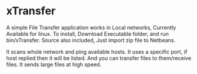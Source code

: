 # xTransfer

A simple File Transfer application works in Local networks, Currently Available for linux.
To install, Download Executable folder, and run bin/xTransfer.
Source also included, Just import zip file to Netbeans.

It scans whole network and ping available hosts. It uses a specific port, if host replied then it will be listed. And you can transfer files to them/receive files.
It sends large files at high speed.
